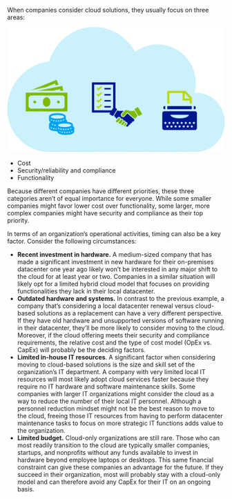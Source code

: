 When companies consider cloud solutions, they usually focus on three areas: 

![3 areas of cloud focus](../media/4-which-cloud-model.png)

- Cost
- Security/reliability and compliance
- Functionality 

Because different companies have different priorities, these three categories aren’t of equal importance for everyone. While some smaller companies might favor lower cost over functionality, some larger, more complex companies might have security and compliance as their top priority. 

In terms of an organization’s operational activities, timing can also be a key factor. Consider the following circumstances:

- **Recent investment in hardware.** A medium-sized company that has made a significant investment in new hardware for their on-premises datacenter one year ago likely won’t be interested in any major shift to the cloud for at least year or two. Companies in a similar situation will likely opt for a limited hybrid cloud model that focuses on providing functionalities they lack in their local datacenter. 
- **Outdated hardware and systems.** In contrast to the previous example, a company that’s considering a local datacenter renewal versus cloud-based solutions as a replacement can have a very different perspective. If they have old hardware and unsupported versions of software running in their datacenter, they’ll be more likely to consider moving to the cloud. Moreover, if the cloud offering meets their security and compliance requirements, the relative cost and the type of cost model (OpEx vs. CapEx) will probably be the deciding factors. 
- **Limited in-house IT resources**. A significant factor when considering moving to cloud-based solutions is the size and skill set of the organization’s IT department. A company with very limited local IT resources will most likely adopt cloud services faster because they require no IT hardware and software maintenance skills. Some companies with larger IT organizations might consider the cloud as a way to reduce the number of their local IT personnel. Although a personnel reduction mindset might not be the best reason to move to the cloud, freeing those IT resources from having to perform datacenter maintenance tasks to focus on more strategic IT functions adds value to the organization. 
- **Limited budget.** Cloud-only organizations are still rare. Those who can most readily transition to the cloud are typically smaller companies, startups, and nonprofits without any funds available to invest in hardware beyond employee laptops or desktops. This same financial constraint can give these companies an advantage for the future. If they succeed in their organization, most will probably stay with a cloud-only model and can therefore avoid any CapEx for their IT on an ongoing basis.
